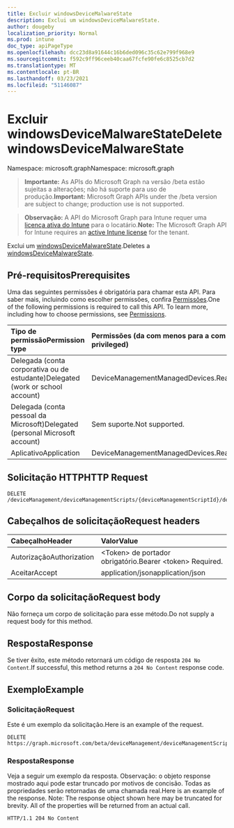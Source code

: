 ```yaml
---
title: Excluir windowsDeviceMalwareState
description: Exclui um windowsDeviceMalwareState.
author: dougeby
localization_priority: Normal
ms.prod: intune
doc_type: apiPageType
ms.openlocfilehash: dcc23d8a91644c16b6ded096c35c62e799f968e9
ms.sourcegitcommit: f592c9ff96ceeb40caa67fcfe90fe6c8525cb7d2
ms.translationtype: MT
ms.contentlocale: pt-BR
ms.lasthandoff: 03/23/2021
ms.locfileid: "51146087"
---
```

# <a name="delete-windowsdevicemalwarestate"></a><span data-ttu-id="449ee-103">Excluir windowsDeviceMalwareState</span><span class="sxs-lookup"><span data-stu-id="449ee-103">Delete windowsDeviceMalwareState</span></span>

<span data-ttu-id="449ee-104">Namespace: microsoft.graph</span><span class="sxs-lookup"><span data-stu-id="449ee-104">Namespace: microsoft.graph</span></span>

> <span data-ttu-id="449ee-105">**Importante:** As APIs do Microsoft Graph na versão /beta estão sujeitas a alterações; não há suporte para uso de produção.</span><span class="sxs-lookup"><span data-stu-id="449ee-105">**Important:** Microsoft Graph APIs under the /beta version are subject to change; production use is not supported.</span></span>

> <span data-ttu-id="449ee-106">**Observação:** A API do Microsoft Graph para Intune requer uma [licença ativa do Intune](https://go.microsoft.com/fwlink/?linkid=839381) para o locatário.</span><span class="sxs-lookup"><span data-stu-id="449ee-106">**Note:** The Microsoft Graph API for Intune requires an [active Intune license](https://go.microsoft.com/fwlink/?linkid=839381) for the tenant.</span></span>

<span data-ttu-id="449ee-107">Exclui um [windowsDeviceMalwareState](../resources/intune-devices-windowsdevicemalwarestate.md).</span><span class="sxs-lookup"><span data-stu-id="449ee-107">Deletes a [windowsDeviceMalwareState](../resources/intune-devices-windowsdevicemalwarestate.md).</span></span>

## <a name="prerequisites"></a><span data-ttu-id="449ee-108">Pré-requisitos</span><span class="sxs-lookup"><span data-stu-id="449ee-108">Prerequisites</span></span>
<span data-ttu-id="449ee-p101">Uma das seguintes permissões é obrigatória para chamar esta API. Para saber mais, incluindo como escolher permissões, confira [Permissões](/graph/permissions-reference).</span><span class="sxs-lookup"><span data-stu-id="449ee-p101">One of the following permissions is required to call this API. To learn more, including how to choose permissions, see [Permissions](/graph/permissions-reference).</span></span>

|<span data-ttu-id="449ee-111">Tipo de permissão</span><span class="sxs-lookup"><span data-stu-id="449ee-111">Permission type</span></span>|<span data-ttu-id="449ee-112">Permissões (da com menos para a com mais privilégios)</span><span class="sxs-lookup"><span data-stu-id="449ee-112">Permissions (from least to most privileged)</span></span>|
|:---|:---|
|<span data-ttu-id="449ee-113">Delegada (conta corporativa ou de estudante)</span><span class="sxs-lookup"><span data-stu-id="449ee-113">Delegated (work or school account)</span></span>|<span data-ttu-id="449ee-114">DeviceManagementManagedDevices.ReadWrite.All</span><span class="sxs-lookup"><span data-stu-id="449ee-114">DeviceManagementManagedDevices.ReadWrite.All</span></span>|
|<span data-ttu-id="449ee-115">Delegada (conta pessoal da Microsoft)</span><span class="sxs-lookup"><span data-stu-id="449ee-115">Delegated (personal Microsoft account)</span></span>|<span data-ttu-id="449ee-116">Sem suporte.</span><span class="sxs-lookup"><span data-stu-id="449ee-116">Not supported.</span></span>|
|<span data-ttu-id="449ee-117">Aplicativo</span><span class="sxs-lookup"><span data-stu-id="449ee-117">Application</span></span>|<span data-ttu-id="449ee-118">DeviceManagementManagedDevices.ReadWrite.All</span><span class="sxs-lookup"><span data-stu-id="449ee-118">DeviceManagementManagedDevices.ReadWrite.All</span></span>|

## <a name="http-request"></a><span data-ttu-id="449ee-119">Solicitação HTTP</span><span class="sxs-lookup"><span data-stu-id="449ee-119">HTTP Request</span></span>
<!-- {
  "blockType": "ignored"
}
-->
``` http
DELETE /deviceManagement/deviceManagementScripts/{deviceManagementScriptId}/deviceRunStates/{deviceManagementScriptDeviceStateId}/managedDevice/windowsProtectionState/detectedMalwareState/{windowsDeviceMalwareStateId}
```

## <a name="request-headers"></a><span data-ttu-id="449ee-120">Cabeçalhos de solicitação</span><span class="sxs-lookup"><span data-stu-id="449ee-120">Request headers</span></span>
|<span data-ttu-id="449ee-121">Cabeçalho</span><span class="sxs-lookup"><span data-stu-id="449ee-121">Header</span></span>|<span data-ttu-id="449ee-122">Valor</span><span class="sxs-lookup"><span data-stu-id="449ee-122">Value</span></span>|
|:---|:---|
|<span data-ttu-id="449ee-123">Autorização</span><span class="sxs-lookup"><span data-stu-id="449ee-123">Authorization</span></span>|<span data-ttu-id="449ee-124">&lt;Token&gt; de portador obrigatório.</span><span class="sxs-lookup"><span data-stu-id="449ee-124">Bearer &lt;token&gt; Required.</span></span>|
|<span data-ttu-id="449ee-125">Aceitar</span><span class="sxs-lookup"><span data-stu-id="449ee-125">Accept</span></span>|<span data-ttu-id="449ee-126">application/json</span><span class="sxs-lookup"><span data-stu-id="449ee-126">application/json</span></span>|

## <a name="request-body"></a><span data-ttu-id="449ee-127">Corpo da solicitação</span><span class="sxs-lookup"><span data-stu-id="449ee-127">Request body</span></span>
<span data-ttu-id="449ee-128">Não forneça um corpo de solicitação para esse método.</span><span class="sxs-lookup"><span data-stu-id="449ee-128">Do not supply a request body for this method.</span></span>

## <a name="response"></a><span data-ttu-id="449ee-129">Resposta</span><span class="sxs-lookup"><span data-stu-id="449ee-129">Response</span></span>
<span data-ttu-id="449ee-130">Se tiver êxito, este método retornará um código de resposta `204 No Content`.</span><span class="sxs-lookup"><span data-stu-id="449ee-130">If successful, this method returns a `204 No Content` response code.</span></span>

## <a name="example"></a><span data-ttu-id="449ee-131">Exemplo</span><span class="sxs-lookup"><span data-stu-id="449ee-131">Example</span></span>

### <a name="request"></a><span data-ttu-id="449ee-132">Solicitação</span><span class="sxs-lookup"><span data-stu-id="449ee-132">Request</span></span>
<span data-ttu-id="449ee-133">Este é um exemplo da solicitação.</span><span class="sxs-lookup"><span data-stu-id="449ee-133">Here is an example of the request.</span></span>
``` http
DELETE https://graph.microsoft.com/beta/deviceManagement/deviceManagementScripts/{deviceManagementScriptId}/deviceRunStates/{deviceManagementScriptDeviceStateId}/managedDevice/windowsProtectionState/detectedMalwareState/{windowsDeviceMalwareStateId}
```

### <a name="response"></a><span data-ttu-id="449ee-134">Resposta</span><span class="sxs-lookup"><span data-stu-id="449ee-134">Response</span></span>
<span data-ttu-id="449ee-p102">Veja a seguir um exemplo da resposta. Observação: o objeto response mostrado aqui pode estar truncado por motivos de concisão. Todas as propriedades serão retornadas de uma chamada real.</span><span class="sxs-lookup"><span data-stu-id="449ee-p102">Here is an example of the response. Note: The response object shown here may be truncated for brevity. All of the properties will be returned from an actual call.</span></span>
``` http
HTTP/1.1 204 No Content
```




